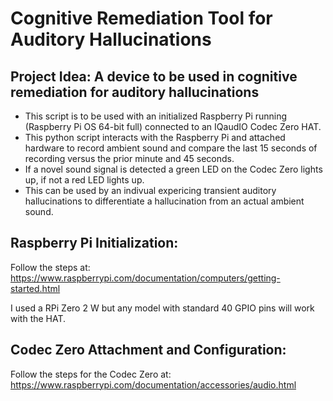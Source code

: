 # Cognitive Remediation Tool for Auditory Hallucinations

##  Project Idea: A device to be used in cognitive remediation for auditory hallucinations

- This script is to be used with an initialized Raspberry Pi running (Raspberry Pi OS 64-bit full) connected to an IQaudIO Codec Zero HAT.
- This python script interacts with the Raspberry Pi and attached hardware to record ambient sound and compare the last 15 seconds of recording versus the prior minute and 45 seconds.
- If a novel sound signal is detected a green LED on the Codec Zero lights up, if not a red LED lights up.
- This can be used by an indivual expericing transient auditory hallucinations to differentiate a hallucination from an actual ambient sound.

##  Raspberry Pi Initialization:
Follow the steps at: https://www.raspberrypi.com/documentation/computers/getting-started.html

I used a RPi Zero 2 W but any model with standard 40 GPIO pins will work with the HAT.

## Codec Zero Attachment and Configuration:
Follow the steps for the Codec Zero at: https://www.raspberrypi.com/documentation/accessories/audio.html


